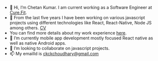 - 👋 Hi, I’m Chetan Kumar. I am current working as a Software Engineer at [Cure.Fit](https://cure.fit).
- 👀 From the last five years I have been working on various javascript projects using different technologies like React, React-Native, Node JS among others. [CV](https://docs.google.com/document/d/1T02XshoFCxvX6Xw8NTOdygSsLC02DYPwS2YnNXEcFBE/edit?usp=sharing)
- You can find more details about my work experience [here](https://docs.google.com/document/d/1T02XshoFCxvX6Xw8NTOdygSsLC02DYPwS2YnNXEcFBE/edit?usp=sharing).
- 🌱 I’m currently mobile app development mostly focused React native as well as native Android apps. 
- 💞️ I’m looking to collaborate on javascript projects.
- 📫 My emailId is ckckchoudhary@gmail.com

<!---
ckckchoudhary/ckckchoudhary is a ✨ special ✨ repository because its `README.md` (this file) appears on your GitHub profile.
You can click the Preview link to take a look at your changes.
--->
